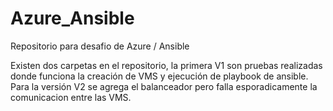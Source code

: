 # Azure_Ansible
Repositorio para desafio de Azure / Ansible

Existen dos carpetas en el repositorio, la primera V1 son pruebas realizadas donde funciona la creación de VMS y ejecución de playbook de ansible.
Para la versión V2 se agrega el balanceador pero falla esporadicamente la comunicacion entre las VMS.
